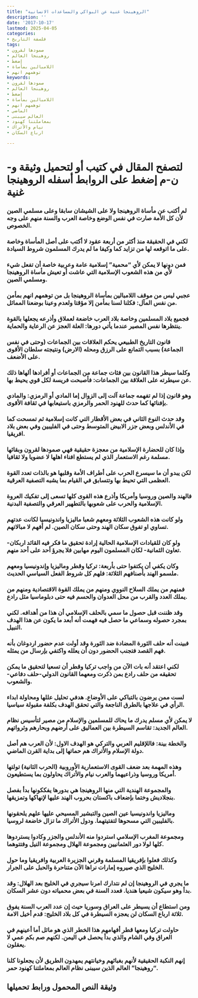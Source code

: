 ```yaml
---
title: "الروهينجا غنية عن البواكي والمساعدات الانسانية"
description: ''
date: '2017-10-17'
lastmod: 2025-04-05
categories:
- فلسفة التاريخ
tags:
- صمودها لقرون
- روهينجا العالم
- إضغط
- اللامبالين بمأساة
- توهمهم انهم
keywords:
- صمودها لقرون
- روهينجا العالم
- إضغط
- اللامبالين بمأساة
- توهمهم انهم
- الماضي
- العالم سيبنى
- بمعاملتنا كهنود
- نيام والأتراك
- ارباع السكان

---
```

# **لتصفح المقال في كتيب أو لتحميل وثيقة و-ن-م إضغط على الروابط أسفله** **الروهينجا غنية**

### لم أكتب عن مأساة الروهينجا ولا على الشيشان سابقا وعلى مسلمي الصين لأن كل الأمة صارت في نفس الوضع وخاصة العرب والسنة منهم على وجه الخصوص.

### لكني في الحقيقة منذ أكثر من أربعة عقود لا أكتب على أصل المأساة وخاصة على ما اتوقعه لها من تزايد كما وكيفا ما لم يدرك المسلمون شروط السيادة.

### فمن دونها لا يمكن لأي “محمية” إسلامية عامة وعربية خاصة أن تفعل شيء لأي من هذه الشعوب الإسلامية التي عاشت أو تعيش مأساة الروهينجا ومسلمي الصين.

### عجبي ليس من موقف اللامبالين بمأساة الروهينجا بل من توهمهم انهم بمأمن من نفس المآل: فكلنا لسنا بمأمن إلا مؤقتا ولعدم وعينا بوضعنا المماثل.

### فجميع بلاد المسلمين وخاصة بلاد العرب خاضعة لعملاق وأذرعه يجعلها بالقوة ينتظرها نفس المصير عندما يأتي دورها: العلة العجز عن الرعاية والحماية.

### قانون التاريخ الطبيعي يحكم العلاقات بين الجماعات (وحتى في نفس الجماعة) بسبب التمانع على الرزق ومحله (الارض) ونتيجته سلطان الأقوى على الأضعف.

### وكلما سيطر هذا القانون بين فئات جماعة من الجماعات أو أفرادها ألهاها ذلك عن سيطرته على العلاقة بين الجماعات: فأصبحت فريسة لكل قوي يحيط بها.

### وهو قانون إذا لم تفهمه جماعة آلت إلى الزوال إما المادي أو الرمزي: والمادي بإفنائها كما حدث للهنود الحمر والرمزي باستيعابها في ثقافة الأقوى.

### وقد حدث النوع الثاني في بعض الأقطار التي كانت إسلامية ثم تمسحت كما في الأندلس وبعض جزر الابيض المتوسط وحتى في الفليبين وفي بعض بلاد افريقيا.

### وإذا كان للحضارة الإسلامية من معجزة حقيقية فهي صمودها لقرون وبقائها مسلمة رغم الاستعمار الذي لم يستطع افناء اهلها لا عضويا ولا ثقافيا.

### لكن يبدو أن ما سيسرع الحرب على أطراف الأمة وقلبها هو بالذات تعدد القوة العظمى التي تحيط بها وتتسابق في القيام بما يشبه التصفية العرقية.

### فالهند والصين وروسيا وأمريكا وأذرع هذه القوى كلها تسعى إلى تفكيك العروة الإسلامية والحرب على شعوبها بالتطهير العرقي والتصفية البدنية.

### ولو كانت هذه الشعوب الثلاثة ومعهم شعبا ماليزيا واندونيسيا لكانت عدتهم تساوي او تفوق سكان الهند وحتى سكان الصين. لم أفهم لا مبالاتهم.

### ولو كان للقيادات الإسلامية الحالية إرادة تحقيق ما فكر فيه القائد اربكان-تعاون الثمانية- لكان المسلمون اليوم مهابين فلا يجرؤ أحد على أحد منهم.

### وكان يكفي أن يكتفوا حتى بأربعة: تركيا وقطر وماليزيا وإندونيسيا ومعهم ملسمو الهند بأصنافهم الثلاثة: فلهم كل شروط الفعل السياسي الحديث.

### فمنهم من يملك السلاح النووي ومنهم من يملك القوة الاقتصادية ومنهم من يملك العدد والقرب من محل العدوان والحسم فيه حتى دبلوماسيا مثل رادع.

### وقد ظننت قبل حصول ما سمي بالحلف الإسلامي أن هذا من أهدافه. لكني بمجرد حصوله وسماعي ما حصل فيه فهمت أنه أبعد ما يكون عن هذا الهدف النبيل.

### فبينت أنه حلف الثورة المضادة ضد الثورة وقد أولت عدم حضور اردوغان بأنه فهم القصد فتجنب الحضور دون أن يعلله واكتفي بإرسال من يمثله.

### لكني اعتقد أنه بات الآن من واجب تركيا وقطر أن تسعيا لتحقيق ما يمكن تحقيقه من حلف رادع بمن ذكرت ومعهما القانون الدولي-حلف دفاعي-والشعوب.

### لست ممن يرضون بالتباكي على الأوضاع. هدفي تحليل عللها ومحاولة ابداء الرأي في علاجها بالطرق الناجعة والتي تحقق الهدف بكلفة مقبولة سياسيا.

### لا يمكن لأي مسلم يدرك ما يحاك للمسلمين والإسلام من مصير لتأسيس نظام العالم الجديد: تقاسم السيطرة بين العماليق على أرضهم وبحارهم وثرواتهم.

### والخطة بينة: فاللإقليم العربي والتركي هو الهدف الاول: لأن العرب هم أصل دولة الإسلام والأتراك هم حماتها إلى بداية القرن الماضي.

### وهذه المهمة بعد ضعف القوى الاستعمارية الأوروبية (الحرب الثانية) تولتها أمريكا وروسيا وذراعيهما والعرب نيام والأتراك يحاولون بما يستطيعون.

### والمجموعة الهندية التي منها الروهينجا هي بدورها يفككونها بدأ بفصل بنجلاديش وختما بإضعاف باكستان بحروب الهند عليها لإنهاكها وتمزيقها.

### وماليزيا واندونيسيا عين الصين والتبشير المسيحي عليها علهم يلحقونها بالفليبين التي مسحوها لتفتيتهما. ودول الأتراك ما تزال خاضعة لروسيا.

### ومجموعة المغرب الإسلامي استردوا منه الأندلس والجزر وكادوا يستردوها كلها لولا دور العثمانيين ومجموعة الهلال ومجموعة النيل وفتتوهما.

### وكذلك فعلوا بإفريقيا المسلمة وقرني الجزيرة العربية وافريقيا وما حول الخليج الذي صيروه إمارات نراها الآن متناحرة والحبل على الجرار.

### ما يجري في الروهينجا إن لم نتدارك امرنا سيجري في الخليج بعد الهلال: وقد بدأ وهو سيكون شيعيا هنديا. فعدد السنة في بعض محمياته دون عشر السكان.

### ومن استطاع أن يسيطر على العراق وسوريا حيث إن عدد العرب السنة يفوق ثلاثة ارباع السكان لن يعجزه السيطرة في كل بلاد الخليج: قدم أخيل الامة.

### حاولت تركيا ومعها قطر أفهامهم هذا الخطر الذي هو ماثل أما أعينهم في العراق وفي الشام والذي بدأ يحصل في اليمن. لكنهم صم بكم عمي لا يعقلون.

### إنهم النكبة الحقيقية لأنهم بغبائهم وخيانتهم يمهدون الطريق لأن يجعلونا كلنا “روهينجا” العالم الذين سيبنى نظام العالم بمعاملتنا كهنود حمر.

## وثيقة النص المحمول ورابط تحميلها

###
